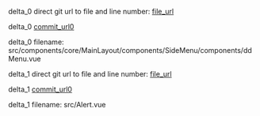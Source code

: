 delta_0 direct git url to file and line number: [file_url](https://www.github.com/d2-projects/d2-admin/commit/487f9d737401ca7e173aa9a29bd1ebfe8e4a68f8/#diff-a3ea040064f4bbc42920926f72c93a7d777b977b19ae0946e888eb6674b9d19dL22)

delta_0 [commit_url0](https://www.github.com/d2-projects/d2-admin/commit/487f9d737401ca7e173aa9a29bd1ebfe8e4a68f8)

delta_0 filename: src/components/core/MainLayout/components/SideMenu/components/ddMenu.vue



delta_1 direct git url to file and line number: [file_url](https://www.github.com/yuche/vue-strap/commit/d391d907f3d0b09a22baa0714a79e740ed7eefc6/#diff-208d1fb6687ba27face1282ea98a2ec6ff7694970bb677a3b6fed6b7c853bac6L27)

delta_1 [commit_url0](https://www.github.com/yuche/vue-strap/commit/d391d907f3d0b09a22baa0714a79e740ed7eefc6)

delta_1 filename: src/Alert.vue



